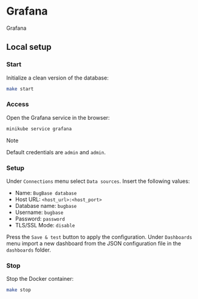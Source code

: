 # Grafana

Grafana

## Local setup

### Start

Initialize a clean version of the database:

```sh
make start
```

### Access

Open the Grafana service in the browser:

```sh
minikube service grafana
```

> [!NOTE]
>
> Default credentials are `admin` and `admin`.

### Setup

Under `Connections` menu select `Data sources`.
Insert the following values:

- Name: `BugBase database`
- Host URL: `<host_url>:<host_port>`
- Database name: `bugbase`
- Username: `bugbase`
- Password: `password`
- TLS/SSL Mode: `disable`

Press the `Save & test` button to apply the configuration.
Under `Dashboards` menu import a new dashboard from the JSON configuration file in the `dashboards` folder.

### Stop

Stop the Docker container:

```sh
make stop
```
